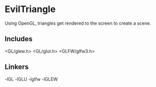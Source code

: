 # EvilTriangle

Using OpenGL, triangles get rendered to the screen to create a scene.

## Includes
<GL/glew.h>
<GL/glut.h>
<GLFW/glfw3.h>
<iostream>
  
## Linkers
-lGL
-lGLU
-lglfw
-lGLEW
